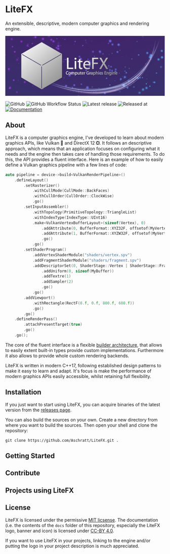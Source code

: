 # LiteFX

An extensible, descriptive, modern computer graphics and rendering engine.

<p align="center">
  <img src="/docs/img/banner_m.jpg">
</p>

![GitHub](https://img.shields.io/github/license/aschratt/litefx.svg) ![GitHub Workflow Status](https://img.shields.io/github/workflow/status/aschratt/litefx/release?label=Build) ![Latest release](https://img.shields.io/github/release/aschratt/litefx.svg) ![Released at](https://img.shields.io/github/release-date/aschratt/litefx.svg) [![Documentation](https://img.shields.io/badge/docs-gh--pages-70dcf4.svg)](https://litefx.github.io/docs/#/)

## About

LiteFX is a computer graphics engine, I've developed to learn about modern graphics APIs, like Vulkan 🌋 and DirectX 12 ❎. It follows an descriptive approach, which means that an application focuses on configuring what it needs and the engine then takes care of handling those requirements. To do this, the API provides a fluent interface. Here is an example of how to easily define a Vulkan graphics pipeline with a few lines of code:

```cxx
auto pipeline = device->build<VulkanRenderPipeline>()
    .defineLayout()
        .setRasterizer()
            .withCullMode(CullMode::BackFaces)
            .withCullOrder(CullOrder::ClockWise)
            .go()
        .setInputAssembler()
            .withTopology(PrimitiveTopology::TriangleList)
            .withIndexType(IndexType::UInt16)
            .make<VulkanVertexBufferLayout>(sizeof(Vertex), 0)
                .addAttribute(0, BufferFormat::XYZ32F, offsetof(MyVertex, Position))
                .addAttribute(1, BufferFormat::XYZW32F, offsetof(MyVertex, Color))
                .go()
            .go()
        .setShaderProgram()
            .addVertexShaderModule("shaders/vertex.spv")
            .addFragmentShaderModule("shaders/fragment.spv")
            .addDescriptorSet(0, ShaderStage::Vertex | ShaderStage::Fragment)
                .addUniform(0, sizeof(MyBuffer))
                .addTextre(1)
                .addSampler(2)
                .go()
            .go()
        .addViewport()
            .withRectangle(RectF(0.f, 0.f, 800.f, 600.f))
            .go()
        .go()
    .defineRenderPass()
        .attachPresentTarget(true)
        .go()
    .go();
```

The core of the fluent interface is a flexible [builder architecture](https://github.com/Aschratt/LiteFX/wiki/builder-guide), that allows to easily extent built-in types provide custom implementations. Furthermore it also allows to provide whole custom rendering backends.

LiteFX is written in modern C++17, following established design patterns to make it easy to learn and adapt. It's focus is make the performance of modern graphics APIs easily accessible, whilst retaining full flexibility.

## Installation

If you just want to start using LiteFX, you can acquire binaries of the latest version from the [releases page](./releases/).

You can also build the sources on your own. Create a new directory from where you want to build the sources. Then open your shell and clone the repository:

    git clone https://github.com/Aschratt/LiteFX.git .

<!-- TODO: CMake & Build -->

## Getting Started

<!-- TODO: Samples and Wiki tutorials -->

## Contribute

<!-- TODO: bug reports, suggestions, pull requests -->

## Projects using LiteFX

<!-- Currently none, lol -->

## License

LiteFX is licensed under the permissive [MIT licsense](./LICENSE). The documentation (i.e. the contents of the `docs` folder of this repository, especially the LiteFX logo, banner and icon) is licensed under [CC-BY 4.0](https://creativecommons.org/licenses/by/4.0/).

If you want to use LiteFX in your projects, linking to the engine and/or putting the logo in your project description is much appreciated.
